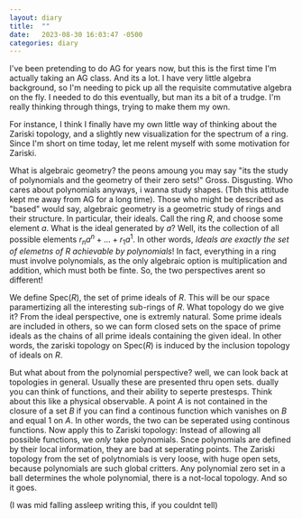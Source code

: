 ```yaml
---
layout: diary 
title:  ""
date:   2023-08-30 16:03:47 -0500
categories: diary
---
```


I've been pretending to do AG for years now, but this is the first time I'm actually taking an AG class. And its a lot. I have very little algebra background, so I'm needing to pick up all the requisite commutative algebra on the fly. I needed to do this eventually, but man its a bit of a trudge. I'm really thinking through things, trying to make them my own.

For instance, I think I finally have my own little way of thinking about the Zariski topology, and a slightly new visualization for the spectrum of a ring. Since I'm short on time today, let me relent myself with some motivation for Zariski. 

What is algebraic geometry? the peons amoung you may say "its the study of polynomials and the geometry of their zero sets!" Gross. Disgusting. Who cares about polynomials anyways, i wanna study shapes. (Tbh this attitude kept me away from AG for a long time). Those who might be described as "based" would say, algebraic geometry is a geometric study of rings and their structure. In particular, their ideals. Call the ring $R$, and choose some element $a$. What is the ideal generated by $a$? Well, its the collection of all possible elements $r_n a^n + \dots + r_1 a^1$.  In other words, *Ideals are exactly the set of elemetns of $R$ achievable by polynomials*! In fact, everything in a ring must involve polynomials, as the only algebraic option is multiplication and addition, which must both be finte. So, the two perspectives arent so different!

We define $\text{Spec}(R)$, the set of prime ideals of $R$. This will be our space paramertizing all the interesting sub-rings of $R$. What topology do we give it? From the ideal perspective, one is extremly natural. Some prime ideals are included in others, so we can form closed sets on the space of prime ideals as the chains of all prime ideals containing the given ideal.  In other words, the zariski topology on $\text{Spec}(R)$ is induced by the inclusion topology of ideals on $R$. 

But what about from the polynomial perspective? well, we can look back at topologies in general. Usually these are presented thru open sets. dually you can think of functions, and their ability to seperte prestesps. Think about this like a physical observable. A point $A$ is not contained in the closure of a set $B$ if you can find a continous function which vanishes on $B$ and equal 1 on $A$. In other words, the two can be seperated using continous functions. Now apply this to Zariski topology: Instead of allowing all possible functions, we *only* take polynomials. Snce polynomials are defined by their local information, they are bad at seperating points. The Zariski topology from the set of polytnomials is very loose, with huge open sets, because polynomials are such global critters. Any polynomial zero set in a ball determines the whole polynomial, there is a not-local topology. And so it goes. 

(I was mid falling assleep writing this, if you couldnt tell)